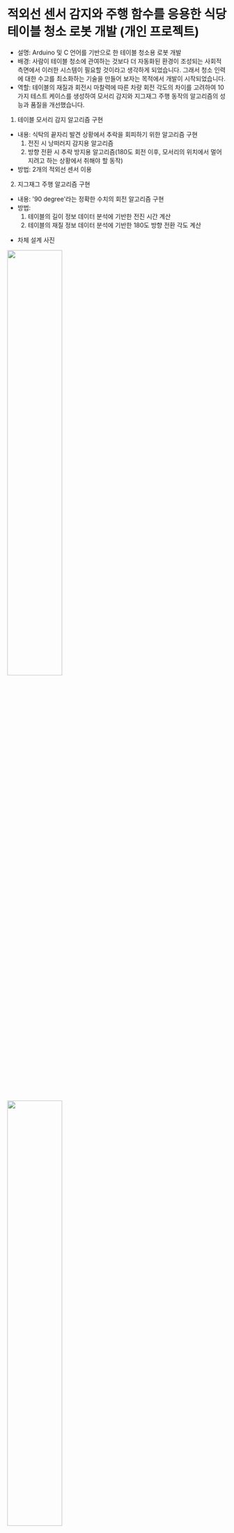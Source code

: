 # 적외선 센서 감지와 주행 함수를 응용한 식당 테이블 청소 로봇 개발 (개인 프로젝트)
* 설명: Arduino 및 C 언어를 기반으로 한 테이블 청소용 로봇 개발
* 배경: 사람이 테이블 청소에 관여하는 것보다 더 자동화된 환경이 조성되는 사회적 측면에서 이러한 시스템이 필요할 것이라고 생각하게 되었습니다. 그래서 청소 인력에 대한 수고를 최소화하는 기술을 만들어 보자는 목적에서 개발이 시작되었습니다.
* 역할: 테이블의 재질과 회전시 마찰력에 따른 차량 회전 각도의 차이를 고려하여 10가지 테스트 케이스를 생성하여 모서리 감지와 지그재그 주행 동작의 알고리즘의 성능과 품질을 개선했습니다. 
1. 테이블 모서리 감지 알고리즘 구현
- 내용: 식탁의 끝자리 발견 상황에서 추락을 회피하기 위한 알고리즘 구현
  1) 전진 시 낭떠러지 감지용 알고리즘
  2) 방향 전환 시 추락 방지용 알고리즘(180도 회전 이후, 모서리의 위치에서 멀어지려고 하는 상황에서 취해야 할 동작)
- 방법: 2개의 적외선 센서 이용
2. 지그재그 주행 알고리즘 구현
- 내용: '90 degree'라는 정확한 수치의 회전 알고리즘 구현
- 방법:
  1) 테이블의 길이 정보 데이터 분석에 기반한 전진 시간 계산
  2) 테이블의 재질 정보 데이터 분석에 기반한 180도 방향 전환 각도 계산
* 차체 설계 사진
<p align='left center'>
  <img src="https://github.com/user-attachments/assets/7ed996d2-6909-4345-902d-a92a76dd6aaa" width=50%>
  <img src="https://github.com/user-attachments/assets/513f322c-5551-4710-9e36-7193796de7f0" width=50%>
<p/>

* 설계도(UML 다이어그램)
  <p align='left ccenter'>
    <img width="2081" height="621" alt="Arduino2021_ drawio" src="https://github.com/user-attachments/assets/bca2deeb-0438-44a9-9e61-cc8687498a1b" />
  </p>
  
* 성과
1. 하드웨어가 필요한 상황에서 예외 없는 프로세스가 수행되기 위해서는 주변 환경(특히, 물리량) 데이터도 고려해야 함을 배움.
2. 하드웨어가 요구 조건에 알맞게 동작하기 위해서는 아래와 같은 소프트웨어적 사고 능력이 필요함을 배움.
   1) 상황별 알고리즘 구현 및 그 요구 사항에 따른 시스템 테스팅(V모델의 과정) 능력
   2) 다양한 테스트 케이스 생성 능력

* 차체 외형 및 동작 과정 설명 영상 <p>
https://youtube.com/shorts/C8W6lwDjUTc

* 주행 시연 영상 <p>
https://youtube.com/shorts/m2F7NLN6FQ8
